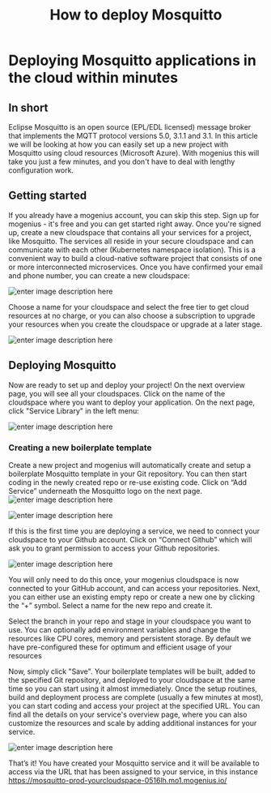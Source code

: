 ﻿---
sidebar_position: 19
title: How to deploy Mosquitto
---

# Deploying Mosquitto applications in the cloud within minutes

## In short

Eclipse Mosquitto is an open source (EPL/EDL licensed) message broker that implements the MQTT protocol versions 5.0, 3.1.1 and 3.1. In this article we will be looking at how you can easily set up a new project with Mosquitto using cloud resources (Microsoft Azure). With mogenius this will take you just a few minutes, and you don't have to deal with lengthy configuration work.  

## Getting started

If you already have a mogenius account, you can skip this step. 
Sign up for mogenius - it's free and you can get started right away. Once you're signed up, create a new cloudspace that contains all your services for a project, like Mosquitto. The services all reside in your secure cloudspace and can communicate with each other (Kubernetes namespace isolation). This is a convenient way to build a cloud-native software project that consists of one or more interconnected microservices. Once you have confirmed your email and phone number, you can create a new cloudspace:

![enter image description here](https://api.mogenius.com/file/id/115e92a0-6daa-4b15-9420-438448351d89)

Choose a name for your cloudspace and select the free tier to get cloud resources at no charge, or you can also choose a subscription to upgrade your resources when you create the cloudspace or upgrade at a later stage.

![enter image description here](https://api.mogenius.com/file/id/a8c2aaca-fbe7-401a-bf63-0c99024e2c94)

## Deploying Mosquitto

Now are ready to set up and deploy your project! On the next overview page, you will see all your cloudspaces. Click on the name of the cloudspace where you want to deploy your application. On the next page, click "Service Library" in the left menu:

![enter image description here](https://api.mogenius.com/file/id/a12d10f1-4b9b-4adb-95ec-db193e1db440)

### Creating a new boilerplate template

Create a new project and mogenius will automatically create and setup a boilerplate Mosquitto template in your Git repository. You can then start coding in the newly created repo or re-use existing code. Click on “Add Service” underneath the Mosquitto logo on the next page.
![enter image description here](https://api.mogenius.com/file/id/78e04bbe-e7bf-4c4e-adf4-2ade56e4dbe2)

![enter image description here](https://api.mogenius.com/file/id/586a7ee2-9cd4-4cf9-98c9-2f52e84ac636)

If this is the first time you are deploying a service, we need to connect your cloudspace to your Github account. Click on “Connect Github” which will ask you to grant permission to access your Github repositories.

![enter image description here](https://api.mogenius.com/file/id/88626d92-fa15-4d9e-8598-6a914daa633c)


You will only need to do this once, your mogenius cloudspace is now connected to your GitHub account, and can access your repositories.
Next, you can either use an existing empty repo or create a new one by clicking the “+” symbol. Select a name for the new repo and create it.

Select the branch in your repo and stage in your cloudspace you want to use. You can optionally add environment variables and change the resources like CPU cores, memory and persistent storage. By default we have pre-configured these for optimum and efficient usage of your resources

Now, simply click "Save". Your boilerplate templates will be built, added to the specified Git repository, and deployed to your cloudspace at the same time so you can start using it almost immediately. Once the setup routines, build and deployment process are complete (usually a few minutes at most), you can start coding and access your project at the specified URL. You can find all the details on your service's overview page, where you can also customize the resources and scale by adding additional instances for your service.

![enter image description here](https://api.mogenius.com/file/id/681de1e1-604f-4212-84d3-b851bbfed2d8)

That’s it! You have created your Mosquitto service and it will be available to access via the URL that has been assigned to your service, in this instance https://mosquitto-prod-yourcloudspace-0516lh.mo1.mogenius.io/
